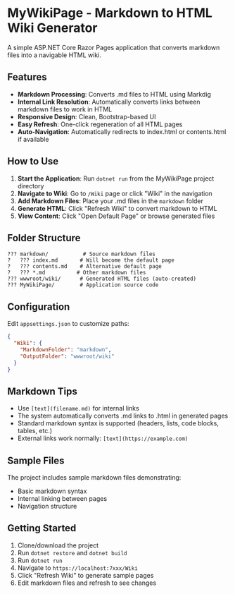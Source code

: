 # MyWikiPage - Markdown to HTML Wiki Generator

A simple ASP.NET Core Razor Pages application that converts markdown files into a navigable HTML wiki.

## Features

- **Markdown Processing**: Converts .md files to HTML using Markdig
- **Internal Link Resolution**: Automatically converts links between markdown files to work in HTML
- **Responsive Design**: Clean, Bootstrap-based UI
- **Easy Refresh**: One-click regeneration of all HTML pages
- **Auto-Navigation**: Automatically redirects to index.html or contents.html if available

## How to Use

1. **Start the Application**: Run `dotnet run` from the MyWikiPage project directory
2. **Navigate to Wiki**: Go to `/Wiki` page or click "Wiki" in the navigation
3. **Add Markdown Files**: Place your .md files in the `markdown` folder
4. **Generate HTML**: Click "Refresh Wiki" to convert markdown to HTML
5. **View Content**: Click "Open Default Page" or browse generated files

## Folder Structure

```
??? markdown/           # Source markdown files
?   ??? index.md       # Will become the default page
?   ??? contents.md    # Alternative default page
?   ??? *.md          # Other markdown files
??? wwwroot/wiki/      # Generated HTML files (auto-created)
??? MyWikiPage/        # Application source code
```

## Configuration

Edit `appsettings.json` to customize paths:

```json
{
  "Wiki": {
    "MarkdownFolder": "markdown",
    "OutputFolder": "wwwroot/wiki"
  }
}
```

## Markdown Tips

- Use `[text](filename.md)` for internal links
- The system automatically converts .md links to .html in generated pages
- Standard markdown syntax is supported (headers, lists, code blocks, tables, etc.)
- External links work normally: `[text](https://example.com)`

## Sample Files

The project includes sample markdown files demonstrating:
- Basic markdown syntax
- Internal linking between pages
- Navigation structure

## Getting Started

1. Clone/download the project
2. Run `dotnet restore` and `dotnet build`
3. Run `dotnet run`
4. Navigate to `https://localhost:7xxx/Wiki`
5. Click "Refresh Wiki" to generate sample pages
6. Edit markdown files and refresh to see changes